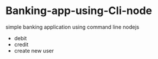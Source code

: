 # Banking-app-using-Cli-node

 simple banking application using command line nodejs 
 - debit
 - credit
 - create new user
